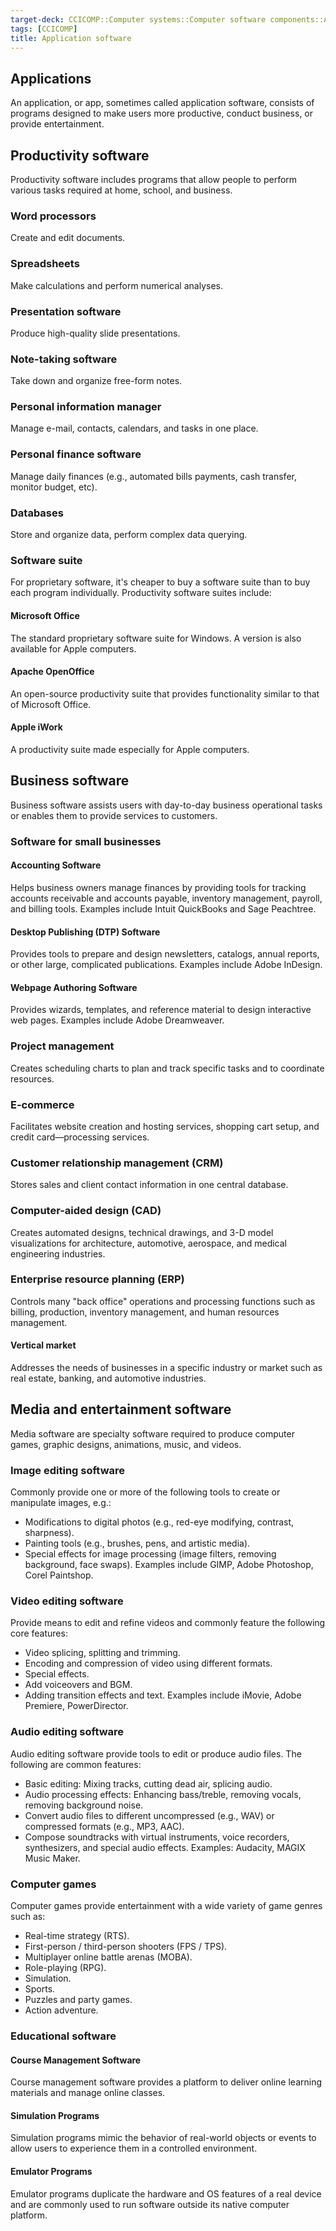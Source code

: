 ```yaml
---
target-deck: CCICOMP::Computer systems::Computer software components::Application software
tags: [CCICOMP]
title: Application software
---
```


## Applications

An application, or app, sometimes called application software, consists of programs designed to make users more productive, conduct business, or provide entertainment.

<!--ID: 1701506401025-->

## Productivity software

Productivity software includes programs that allow people to perform various tasks required at home, school, and business.

<!--ID: 1701506401031-->

### Word processors

Create and edit documents.

<!--ID: 1701506401036-->

### Spreadsheets

Make calculations and perform numerical analyses.

<!--ID: 1701506401042-->

### Presentation software

Produce high-quality slide presentations.

<!--ID: 1701506401048-->

### Note-taking software

Take down and organize free-form notes.

<!--ID: 1701506401051-->

### Personal information manager

Manage e-mail, contacts, calendars, and tasks in one place.

<!--ID: 1701506401056-->

### Personal finance software

Manage daily finances (e.g., automated bills payments, cash transfer, monitor budget, etc).

<!--ID: 1701506401061-->

### Databases

Store and organize data, perform complex data querying.

<!--ID: 1701506401066-->

### Software suite

For proprietary software, it's cheaper to buy a software suite than to buy each program individually. Productivity software suites include:

<!--ID: 1701506401070-->

#### Microsoft Office

The standard proprietary software suite for Windows. A version is also available for Apple computers.

<!--ID: 1701506401074-->

#### Apache OpenOffice

An open-source productivity suite that provides functionality similar to that of Microsoft Office.

<!--ID: 1701506401079-->

#### Apple iWork

A productivity suite made especially for Apple computers.

<!--ID: 1701506401084-->

## Business software

Business software assists users with day-to-day business operational tasks or enables them to provide services to customers.

<!--ID: 1701506401089-->

### Software for small businesses

<!--ID: 1716721003502-->

#### Accounting Software

Helps business owners manage finances by providing tools for tracking accounts receivable and accounts payable, inventory management, payroll, and billing tools. Examples include Intuit QuickBooks and Sage Peachtree.

<!--ID: 1701506401093-->

#### Desktop Publishing (DTP) Software

Provides tools to prepare and design newsletters, catalogs, annual reports, or other large, complicated publications. Examples include Adobe InDesign.

<!--ID: 1701506401098-->

#### Webpage Authoring Software

Provides wizards, templates, and reference material to design interactive web pages. Examples include Adobe Dreamweaver.

<!--ID: 1701506401103-->

### Project management

Creates scheduling charts to plan and track specific tasks and to coordinate resources.

<!--ID: 1701506401108-->

### E-commerce

Facilitates website creation and hosting services, shopping cart setup, and credit card—processing services.

<!--ID: 1701506401113-->

### Customer relationship management (CRM)

Stores sales and client contact information in one central database.

<!--ID: 1701506401117-->

### Computer-aided design (CAD)

Creates automated designs, technical drawings, and 3-D model visualizations for architecture, automotive, aerospace, and medical engineering industries.

<!--ID: 1701506401122-->

### Enterprise resource planning (ERP)

Controls many "back office" operations and processing functions such as billing, production, inventory management, and human resources management.

<!--ID: 1701506401127-->

#### Vertical market

Addresses the needs of businesses in a specific industry or market such as real estate, banking, and automotive industries.

<!--ID: 1701506401131-->

## Media and entertainment software

Media software are specialty software required to produce computer games, graphic designs, animations, music, and videos.

<!--ID: 1701506401136-->

### Image editing software

Commonly provide one or more of the following tools to create or manipulate images, e.g.:

- Modifications to digital photos (e.g., red-eye modifying, contrast, sharpness).
- Painting tools (e.g., brushes, pens, and artistic media).
- Special effects for image processing (image filters, removing background, face swaps).
Examples include GIMP, Adobe Photoshop, Corel Paintshop.
<!--ID: 1701506401140-->

### Video editing software

Provide means to edit and refine videos and commonly feature the following core features:

- Video splicing, splitting and trimming.
- Encoding and compression of video using different formats.
- Special effects.
- Add voiceovers and BGM.
- Adding transition effects and text.
Examples include iMovie, Adobe Premiere, PowerDirector.
<!--ID: 1701506401145-->

### Audio editing software

Audio editing software provide tools to edit or produce audio files. The following are common features:

- Basic editing: Mixing tracks, cutting dead air, splicing audio.
- Audio processing effects: Enhancing bass/treble, removing vocals, removing background noise.
- Convert audio files to different uncompressed (e.g., WAV) or compressed formats (e.g., MP3, AAC).
- Compose soundtracks with virtual instruments, voice recorders, synthesizers, and special audio effects.
Examples: Audacity, MAGIX Music Maker.
<!--ID: 1701506401149-->

### Computer games

Computer games provide entertainment with a wide variety of game genres such as:

- Real-time strategy (RTS).
- First-person / third-person shooters (FPS / TPS).
- Multiplayer online battle arenas (MOBA).
- Role-playing (RPG).
- Simulation.
- Sports.
- Puzzles and party games.
- Action adventure.
<!--ID: 1701506401153-->

### Educational software

<!--ID: 1716721003506-->

#### Course Management Software

Course management software provides a platform to deliver online learning materials and manage online classes.

<!--ID: 1701506401158-->

#### Simulation Programs

Simulation programs mimic the behavior of real-world objects or events to allow users to experience them in a controlled environment.

<!--ID: 1701506401163-->

#### Emulator Programs

Emulator programs duplicate the hardware and OS features of a real device and are commonly used to run software outside its native computer platform.

<!--ID: 1701506401168-->
